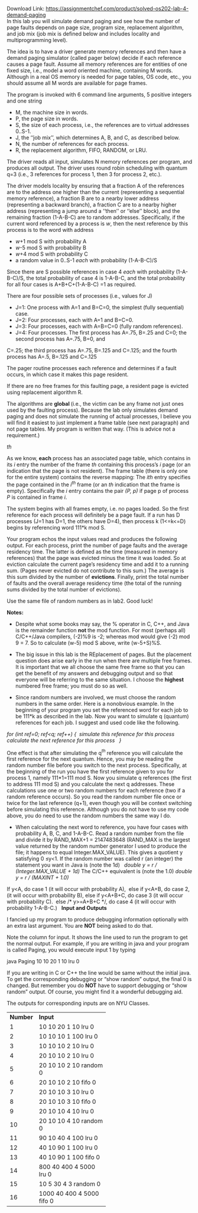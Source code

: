 Download Link: https://assignmentchef.com/product/solved-os202-lab-4-demand-paging
<br>
In this lab you will simulate demand paging and see how the number of page faults depends on page size, program size, replacement algorithm, and job mix (job mix is defined below and includes locality and multiprogramming level).

The idea is to have a driver generate memory references and then have a demand paging simulator (called pager below) decide if each reference causes a page fault. Assume all memory references are for entities of one fixed size, i.e., model a word oriented machine, containing M words. Although in a real OS memory is needed for page tables, OS code, etc., you should assume all M words are available for page frames.

The program is invoked with 6 command line arguments, 5 positive integers and one string

<ul>

 <li>M, the machine size in words.</li>

 <li>P, the page size in words.</li>

 <li>S, the size of each process, i.e., the references are to virtual addresses 0..S-1.</li>

 <li>J, the ‘‘job mix’’, which determines A, B, and C, as described below.</li>

 <li>N, the number of references for each process.</li>

 <li>R, the replacement algorithm, FIFO, RANDOM, or LRU.</li>

</ul>

The driver reads all input, simulates N memory references per program, and produces all output. The driver uses round robin scheduling with quantum q=3 (i.e., 3 references for process 1, then 3 for process 2, etc.).

The driver models locality by ensuring that a fraction A of the references are to the address one higher than the current (representing a sequential memory reference), a fraction B are to a nearby lower address (representing a backward branch), a fraction C are to a nearby higher address (representing a jump around a ‘‘then’’ or ‘‘else’’ block), and the remaining fraction (1-A-B-C) are to random addresses. Specifically, if the current word referenced by a process is <em>w</em>, then the next reference by this process is to the word with address

<ul>

 <li><em>w</em>+1 mod S with probability A</li>

 <li><em>w</em>-5 mod S with probability B</li>

 <li><em>w</em>+4 mod S with probability C</li>

 <li>a random value in 0..S-1 <em>each </em>with probability (1-A-B-C)/S</li>

</ul>

Since there are S possible references in case 4 <em>each </em>with probability (1-A-B-C)/S, the total probability of case 4 is  1-A-B-C, and the total probability for all four cases is A+B+C+(1-A-B-C) =1 as required.




There are four possible sets of processes (i.e., values for J)

<ul>

 <li>J=1: One process with A=1 and B=C=0, the simplest (fully sequential) case.</li>

 <li>J=2: Four processes, each with A=1 and B=C=0.</li>

 <li>J=3: Four processes, each with A=B=C=0 (fully random references).</li>

 <li>J=4: Four processes. The first process has A=.75, B=.25 and C=0; the second process has A=.75, B=0, and</li>

</ul>

C=.25; the third process has A=.75, B=.125 and C=.125; and the fourth process has A=.5, B=.125 and C=.125

The pager routine processes each reference and determines if a fault occurs, in which case it makes this page resident.

If there are no free frames for this faulting page, a resident page is evicted using replacement algorithm R.

The algorithms are <strong>global </strong>(i.e., the victim can be any frame not just ones used by the faulting process). Because the lab only simulates demand paging and does not simulate the running of actual processes, I believe you will find it easiest to just implement a frame table (see next paragraph) and not page tables. My program is written that way. (This is advice not a requirement.)

<em>th</em>

As we know, <strong>each</strong> process has an associated page table, which contains in its <em>i </em>entry the number of the frame <em>th </em>containing this process’s<em> i </em>page (or an indication that the page is not resident). The frame table (there is only one for the entire system) contains the reverse mapping: The <em>i</em><em>th</em> entry specifies the page contained in the <em>i</em><em><sup>th</sup></em> frame (or an <em>th </em>indication that the frame is empty). Specifically the <em>i </em>entry contains the pair <em>(P, p)</em> if page p of process <em>P</em> is contained in frame <em>i</em>.

The system begins with all frames empty, i.e. no pages loaded. So the first reference for each process will definitely be a page fault. If a run has D processes (J=1 has D=1, the others have D=4), then process k (1&lt;=k&lt;=D) begins by referencing word 111*k mod S.

Your program echos the input values read and produces the following output. For each process, print the number of page faults and the average residency time. The latter is defined as the time (measured in memory references) that the page was evicted minus the time it was loaded. So at eviction calculate the current page’s residency time and add it to a running sum. (Pages never evicted do not contribute to this sum.) The average is this sum divided by the number of <strong>evictions</strong>. Finally, print the total number of faults and the overall average residency time (the total of the running sums divided by the total number of evictions).

Use the same file of random numbers as in lab2.  Good luck!

<strong> Notes:  </strong>

<ul>

 <li>Despite what some books may say, the % operator in C, C++, and Java is the remainder function <strong>not </strong>the mod function. For most (perhaps all) C/C++/Java compilers, (-2)%9 is -2; whereas mod would give (-2) mod 9 = 7. So to calculate (w-5) mod S above, write (w-5+S)%S.</li>

</ul>




<ul>

 <li>The big issue in this lab is the REplacement of pages. But the placement question does arise early in the run when there are multiple free frames. It is important that we all choose the same free frame so that you can get the benefit of my answers and debugging output and so that everyone will be referring to the same situation. I choose the <strong>highest </strong>numbered free frame; you must do so as well.</li>

</ul>




<ul>

 <li>Since random numbers are involved, we must choose the random numbers in the same order. Here is a nonobvious example. In the beginning of your program you set the referenced word for each job to be 111*k as described in the lab. Now you want to simulate q (quantum) references for each job. I suggest and used code like the following.</li>

</ul>

<em> </em>

<em>for (int ref=0; ref&lt;q; ref++) {</em> 
<em>   simulate this reference for this process    calculate the next reference for this process </em> 
<em>} </em>

<em> </em>

One effect is that after simulating the q<em><sup>th </sup></em>reference you will calculate the first reference for the next quantum. Hence, you may be reading the random number file before you switch to the next process. Specifically, at the beginning of the run you have the first reference given to you for process 1, namely 111*1=111 mod S. Now you simulate q references (the first to address 111 mod S) and you calculate the next q addresses. These calculations use one or two random numbers for each reference (two if a random reference occurs). So you read the random number file once or twice for the last reference (q+1), even though you will be context switching before simulating this reference. Although you do not have to use my code above, you do need to use the random numbers the same way I do.




<ul>

 <li>When calculating the next word to reference, you have four cases with probability A, B, C, and 1-A-B-C. Read a random number from the file and divide it by RAND_MAX+1 = 2147483648 (RAND_MAX is the largest value returned by the random number generator I used to produce the file; it happens to equal Integer.MAX_VALUE). This gives a quotient y satisfying 0 ≤y&lt;1. If the random number was called r  (an integer) the statement you want in Java is (note the 1d)
 
<em>double y = r / (Integer.MAX_VALUE + 1d)  </em>The C/C++ equivalent is (note the 1.0)  <em>    double y = r / (MAXINT + 1.0) </em></li>

</ul>

If y&lt;A, do case 1 (it will occur with probability A), 
else if y&lt;A+B, do case 2, (it will occur with probability B), else if y&lt;A+B+C, do case 3 (it will occur with probability C). 
else /* y&gt;=A+B+C */, do case 4 (it will occur with probability 1-A-B-C.)
 
<strong>Input and Outputs </strong>

I fancied up my program to produce debugging information optionally with an extra last argument. You are <strong>NOT</strong> being asked to do that.

Note the column for input. It shows the line used to run the program to get the normal output. For example, if you are writing in java and your program is called Paging, you would execute input 1 by typing

java Paging 10 10 20 1 10 lru 0

If you are writing in C or C++ the line would be same without the initial java. To get the corresponding debugging or “show random” output, the final 0 is changed. But remember you do <strong>NOT</strong> have to support debugging or “show random” output. Of course, you might find it a wonderful debugging aid.

The outputs for corresponding inputs are on NYU Classes.

<table width="236">

 <tbody>

  <tr>

   <td width="63"><strong>Number </strong></td>

   <td width="173"><strong>Input </strong></td>

  </tr>

  <tr>

   <td width="63">1</td>

   <td width="173">10 10 20 1 10 lru 0</td>

  </tr>

  <tr>

   <td width="63">2</td>

   <td width="173">10 10 10 1 100 lru 0</td>

  </tr>

  <tr>

   <td width="63">3</td>

   <td width="173">10 10 10 2 10 lru 0</td>

  </tr>

  <tr>

   <td width="63">4</td>

   <td width="173">20 10 10 2 10 lru 0</td>

  </tr>

  <tr>

   <td width="63">5</td>

   <td width="173">20 10 10 2 10 random 0</td>

  </tr>

  <tr>

   <td width="63">6</td>

   <td width="173">20 10 10 2 10 fifo 0</td>

  </tr>

  <tr>

   <td width="63">7</td>

   <td width="173">20 10 10 3 10 lru 0</td>

  </tr>

  <tr>

   <td width="63">8</td>

   <td width="173">20 10 10 3 10 fifo 0</td>

  </tr>

  <tr>

   <td width="63">9</td>

   <td width="173">20 10 10 4 10 lru 0</td>

  </tr>

  <tr>

   <td width="63">10</td>

   <td width="173">20 10 10 4 10 random 0</td>

  </tr>

  <tr>

   <td width="63">11</td>

   <td width="173">90 10 40 4 100 lru 0</td>

  </tr>

  <tr>

   <td width="63">12</td>

   <td width="173">40 10 90 1 100 lru 0</td>

  </tr>

  <tr>

   <td width="63">13</td>

   <td width="173">40 10 90 1 100 fifo 0</td>

  </tr>

  <tr>

   <td width="63">14</td>

   <td width="173">800 40 400 4 5000 lru 0</td>

  </tr>

  <tr>

   <td width="63">15</td>

   <td width="173">10 5 30 4 3 random 0</td>

  </tr>

  <tr>

   <td width="63">16</td>

   <td width="173">1000 40 400 4 5000 fifo 0</td>

  </tr>

 </tbody>

</table>